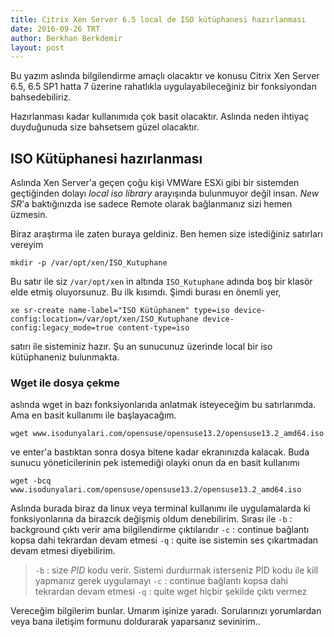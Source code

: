 ```yaml
---
title: Citrix Xen Server 6.5 local de ISO kütüphanesi hazırlanması
date: 2016-09-26 TRT
author: Berkhan Berkdemir
layout: post
---
```


Bu yazım aslında bilgilendirme amaçlı olacaktır ve konusu Citrix Xen Server 6.5, 6.5 SP1 hatta 7 üzerine rahatlıkla uygulayabileceğiniz bir fonksiyondan bahsedebiliriz.

Hazırlanması kadar kullanımıda çok basit olacaktır. Aslında neden ihtiyaç duyduğunuda size bahsetsem güzel olacaktır.

## ISO Kütüphanesi hazırlanması

Aslında Xen Server'a geçen çoğu kişi VMWare ESXi gibi bir sistemden geçtiğinden dolayı *local iso library* arayışında bulunmuyor değil insan. *New SR*'a baktığınızda ise sadece Remote olarak bağlanmanız sizi hemen üzmesin.

Biraz araştırma ile zaten buraya geldiniz. Ben hemen size istediğiniz satırları vereyim

```
mkdir -p /var/opt/xen/ISO_Kutuphane
```

Bu satır ile siz `/var/opt/xen` in altında `ISO_Kutuphane` adında boş bir klasör elde etmiş oluyorsunuz. Bu ilk kısımdı. Şimdi burası en önemli yer,

```
xe sr-create name-label="ISO Kütüphanem" type=iso device-config:location=/var/opt/xen/ISO_Kutuphane device-config:legacy_mode=true content-type=iso
```

satırı ile sisteminiz hazır. Şu an sunucunuz üzerinde local bir iso kütüphaneniz bulunmakta.

### Wget ile dosya çekme

aslında wget in bazı fonksiyonlarıda anlatmak isteyeceğim bu satırlarımda. Ama en basit kullanımı ile başlayacağım.

```
wget www.isodunyalari.com/opensuse/opensuse13.2/opensuse13.2_amd64.iso
```

ve enter'a bastıktan sonra dosya bitene kadar ekranınızda kalacak. Buda sunucu yöneticilerinin pek istemediği olayki onun da en basit kullanımı

```
wget -bcq www.isodunyalari.com/opensuse/opensuse13.2/opensuse13.2_amd64.iso
```

Aslında burada biraz da linux veya terminal kullanımı ile uygulamalarda ki fonksiyonlarına da birazcık değişmiş oldum denebilirim.
Sırası ile `-b` : background çıktı verir ama bilgilendirme çıktılarıdır `-c` : continue bağlantı kopsa dahi tekrardan devam etmesi `-q` : quite ise sistemin ses çıkartmadan devam etmesi diyebilirim.

> `-b` : size *PID* kodu verir. Sistemi durdurmak isterseniz PID kodu ile kill yapmanız gerek uygulamayı
> `-c` : continue bağlantı kopsa dahi tekrardan devam etmesi
> `-q` : quite wget hiçbir şekilde çıktı vermez

Vereceğim bilgilerim bunlar. Umarım işinize yaradı. Sorularınızı yorumlardan veya bana iletişim formunu doldurarak yaparsanız sevinirim..
